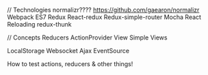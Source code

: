
// Technologies
normalizr???? https://github.com/gaearon/normalizr
Webpack
ES7
Redux
React-redux
Redux-simple-router
Mocha
React Reloading
redux-thunk

// Concepts
Reducers
ActionProvider
View
Simple Views


LocalStorage
Websocket
Ajax
EventSource



How to test actions, reducers &  other things!